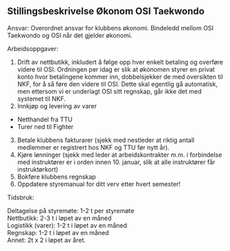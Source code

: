 ## Stillingsbeskrivelse Økonom OSI Taekwondo

Ansvar: Overordnet ansvar for klubbens økonomi. Bindeledd mellom OSI Taekwondo og OSI når det gjelder økonomi.

Arbeidsoppgaver:

1. Drift av nettbutikk, inkludert å følge opp hver enkelt betaling og overføre videre til OSI. Ordningen per idag er slik at økonomen styrer en privat konto hvor betalingene kommer inn, dobbelsjekker de med oversikten til NKF, for å så føre den videre til OSI. Dette skal egentlig gå automatisk, men ettersom vi er underlagt OSI sitt regnskap, går ikke det med systemet til NKF.
2. Innkjøp og levering av varer
 * Netthandel fra TTU
 * Turer ned til Fighter
3. Betale klubbens fakturarer (sjekk med nestleder at riktig antall medlemmer er registrert hos NKF og TTU før nytt år).
4. Kjøre lønninger (sjekk med leder at arbeidskontrakter m.m. i forbindelse med instruktører er i orden innen 10. januar, slik at alle instruktører får instruktørkort)
5. Bokføre klubbens regnskap
6. Oppdatere styremanual for ditt verv etter hvert semester!

Tidsbruk:

Deltagelse på styremøte: 1-2 t per styremøte  
Nettbutikk: 2-3 t i løpet av en måned  
Logistikk (varer): 1-2 t i løpet av en måned  
Regnskap: 1-2 t i løpet av en måned  
Annet: 2t x 2 i løpet av året.
  
  
  